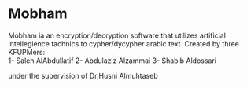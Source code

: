 # Mobham
Mobham ia an encryption/decryption software that utilizes artificial intellegience tachnics to cypher/dycypher arabic text.
Created by three KFUPMers:<br>
1- Saleh AlAbdullatif
2- Abdulaziz Alzammai
3- Shabib Aldossari

under the supervision of Dr.Husni Almuhtaseb
